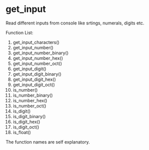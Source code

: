 # get_input
Read different inputs from console like srtings, numerals, digits etc.
 
Function List:
1. get_input_characters()
2. get_input_number()
3. get_input_number_binary()
4. get_input_number_hex()
5. get_input_number_oct()
6. get_input_digit()
7. get_input_digit_binary()
8. get_input_digit_hex()
9. get_input_digit_oct()
10. is_number()
11. is_number_binary()
12. is_number_hex()
13. is_number_oct()
14. is_digit()
15. is_digit_binary()
16. is_digit_hex()
17. is_digit_oct()
18. is_float()

The function names are self explanatory. 
 

